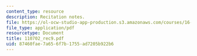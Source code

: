 ```yaml
---
content_type: resource
description: Recitation notes.
file: https://ol-ocw-studio-app-production.s3.amazonaws.com/courses/16-050-thermal-energy-fall-2002/87460fae7a656f7b1755ad7205b922b6_110702_rec9.pdf
file_type: application/pdf
resourcetype: Document
title: 110702_rec9.pdf
uid: 87460fae-7a65-6f7b-1755-ad7205b922b6
---
```

